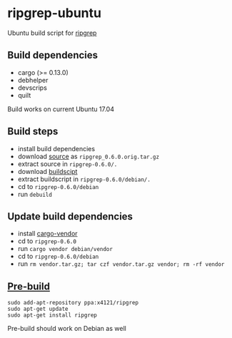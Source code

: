 # ripgrep-ubuntu
Ubuntu build script for [ripgrep](https://github.com/BurntSushi/ripgrep)

## Build dependencies
- cargo (>= 0.13.0)
- debhelper
- devscrips
- quilt

Build works on current Ubuntu 17.04

## Build steps
- install build dependencies
- download [source](https://github.com/BurntSushi/ripgrep/archive/0.6.0.tar.gz) as `ripgrep_0.6.0.orig.tar.gz`
- extract source in `ripgrep-0.6.0/.`
- download [buildscipt](https://launchpad.net/~x4121/+archive/ubuntu/ripgrep/+files/ripgrep_0.6.0-2.debian.tar.xz)
- extract buildscript in `ripgrep-0.6.0/debian/.`
- cd to `ripgrep-0.6.0/debian`
- run `debuild`

## Update build dependencies
- install [cargo-vendor](https://github.com/alexcrichton/cargo-vendor)
- cd to `ripgrep-0.6.0`
- run `cargo vendor debian/vendor`
- cd to `ripgrep-0.6.0/debian`
- run `rm vendor.tar.gz; tar czf vendor.tar.gz vendor; rm -rf vendor`

## [Pre-build](https://launchpad.net/~x4121/+archive/ubuntu/ripgrep)
```
sudo add-apt-repository ppa:x4121/ripgrep
sudo apt-get update
sudo apt-get install ripgrep
```

Pre-build should work on Debian as well
